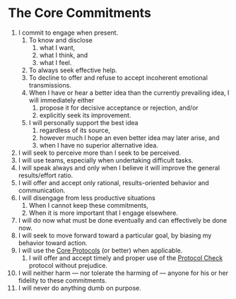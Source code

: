 # The Core Commitments
1. I commit to engage when present.
    1. To know and disclose
        1. what I want,
        2. what I think, and
        3. what I feel.
    2. To always seek effective help.
    3. To decline to offer and refuse to accept incoherent emotional transmissions.
    4. When I have or hear a better idea than the currently prevailing idea, I will immediately either
        1. propose it for decisive acceptance or rejection, and/or
        2. explicitly seek its improvement.
    5. I will personally support the best idea
        1. regardless of its source,
        2. however much I hope an even better idea may later arise, and
        3. when I have no superior alternative idea.
2. I will seek to perceive more than I seek to be perceived.
3. I will use teams, especially when undertaking difficult tasks.
4. I will speak always and only when I believe it will improve the general results/effort ratio.
5. I will offer and accept only rational, results-oriented behavior and communication.
6. I will disengage from less productive situations
    1. When I cannot keep these commitments,
    2. When it is more important that I engage elsewhere.
7. I will do now what must be done eventually and can effectively be done now.
8. I will seek to move forward toward a particular goal, by biasing my behavior toward action.
9. I will use the [Core Protocols](README.md) (or better) when applicable.
    1. I will offer and accept timely and proper use of the [Protocol Check](protocols/protocolcheck.md) protocol without prejudice.
10. I will neither harm — nor tolerate the harming of — anyone for his or her fidelity to these commitments.
11. I will never do anything dumb on purpose.
